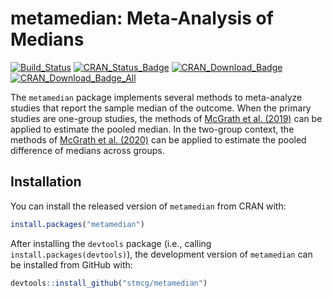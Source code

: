 
<!-- README.md is generated from README.Rmd. Please edit that file -->

# metamedian: Meta-Analysis of Medians

[![Build_Status](https://travis-ci.org/stmcg/metamedian.svg?branch=master)](https://travis-ci.org/stmcg/metamedian)
[![CRAN_Status_Badge](https://www.r-pkg.org/badges/version/metamedian)](https://cran.r-project.org/package=metamedian)
[![CRAN_Download_Badge](https://cranlogs.r-pkg.org/badges/metamedian)](https://www.r-pkg.org/pkg/metamedian)
[![CRAN_Download_Badge_All](https://cranlogs.r-pkg.org/badges/grand-total/metamedian)](https://www.r-pkg.org/pkg/metamedian)

The `metamedian` package implements several methods to meta-analyze
studies that report the sample median of the outcome. When the primary
studies are one-group studies, the methods of [McGrath et
al. (2019)](https://onlinelibrary.wiley.com/doi/abs/10.1002/sim.8013?af=R)
can be applied to estimate the pooled median. In the two-group context,
the methods of [McGrath et
al. (2020)](https://onlinelibrary.wiley.com/doi/abs/10.1002/bimj.201900036)
can be applied to estimate the pooled difference of medians across
groups.

## Installation

You can install the released version of `metamedian` from CRAN with:

``` r
install.packages("metamedian")
```

After installing the `devtools` package (i.e., calling
`install.packages(devtools)`), the development version of `metamedian`
can be installed from GitHub with:

``` r
devtools::install_github("stmcg/metamedian")
```
